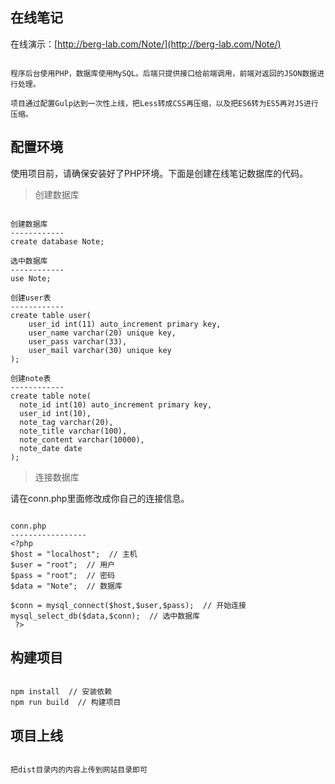 ## 在线笔记

在线演示：[http://berg-lab.com/Note/](http://berg-lab.com/Note/)

```

程序后台使用PHP，数据库使用MySQL。后端只提供接口给前端调用，前端对返回的JSON数据进行处理。

项目通过配置Gulp达到一次性上线，把Less转成CSS再压缩，以及把ES6转为ES5再对JS进行压缩。

```

## 配置环境

使用项目前，请确保安装好了PHP环境。下面是创建在线笔记数据库的代码。

> 创建数据库

```

创建数据库
------------
create database Note;

选中数据库
------------
use Note;

创建user表
------------
create table user(
	user_id int(11) auto_increment primary key,
	user_name varchar(20) unique key,
	user_pass varchar(33),
	user_mail varchar(30) unique key
);

创建note表
------------
create table note(
  note_id int(10) auto_increment primary key,
  user_id int(10),
  note_tag varchar(20),
  note_title varchar(100),
  note_content varchar(10000),
  note_date date
);

```

> 连接数据库

请在conn.php里面修改成你自己的连接信息。

```

conn.php
-----------------
<?php 
$host = "localhost";  // 主机
$user = "root";  // 用户
$pass = "root";  // 密码
$data = "Note";  // 数据库

$conn = mysql_connect($host,$user,$pass);  // 开始连接
mysql_select_db($data,$conn);  // 选中数据库
 ?>

```

## 构建项目

```

npm install  // 安装依赖
npm run build  // 构建项目

```

## 项目上线

```

把dist目录内的内容上传到网站目录即可

```